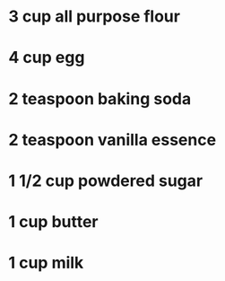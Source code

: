 # 3 cup all purpose flour
# 4 cup egg
# 2 teaspoon baking soda
# 2 teaspoon vanilla essence
# 1 1/2 cup powdered sugar
# 1 cup butter
# 1 cup milk
